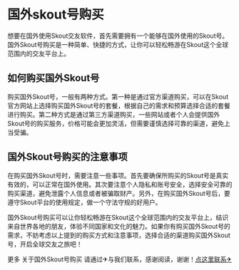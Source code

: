 # 国外skout号购买

想要在国外使用Skout交友软件，首先需要拥有一个能够在国外使用的Skout号。国外Skout号购买是一种简单、快捷的方式，让你可以轻松畅游在Skout这个全球范围内的交友平台上。

## 如何购买国外Skout号

购买国外Skout号，一般有两种方式。第一种是通过官方渠道购买，可以在Skout官方网站上选择购买国外Skout号的套餐，根据自己的需求和预算选择合适的套餐进行购买。第二种方式是通过第三方渠道购买，一些网站或者个人会提供国外Skout号的购买服务，价格可能会更加灵活，但需要谨慎选择可靠的渠道，避免上当受骗。

## 国外Skout号购买的注意事项

在购买国外Skout号时，需要注意一些事项。首先要确保所购买的Skout号是真实有效的，可以正常在国外使用。其次要注意个人隐私和账号安全，选择安全可靠的购买渠道，避免泄露个人信息或者被骗取财产。另外，在购买国外Skout号后，要遵守Skout平台的使用规定，做一个守法守规的好用户。

国外Skout号购买可以让你轻松畅游在Skout这个全球范围内的交友平台上，结识来自世界各地的朋友，体验不同国家和文化的魅力。如果你有购买国外Skout号的需求，不妨考虑以上提到的购买方式和注意事项，选择合适的渠道购买国外Skout号，开启全球交友之旅吧！

更多 关于国外Skout号购买 请通过✈与我们联系，感谢阅读，谢谢！[点这里联系✈](https://sms.k02.cc)